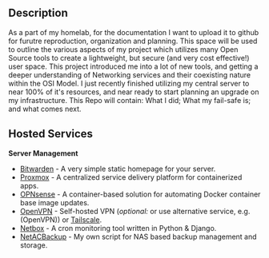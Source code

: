 ## Description

As a part of my homelab, for the documentation I want to upload it to github for furutre reproduction, organization and planning. This space will be used to outline the various aspects of my project which utilizes many Open Source tools to create a lightweight, but secure (and very cost effective!) user space. This project introduced me into a lot of new tools, and getting a deeper understanding of Networking services and their coexisting nature within the OSI Model. I just recently finished utilizing my central server to near 100% of it's resources, and near ready to start planning an upgrade on my infrastructure. This Repo will contain: What I did; What my fail-safe is; and what comes next.

## Hosted Services

**Server Management**

* [Bitwarden]() - A very simple static homepage for your server.
* [Proxmox]() - A centralized service delivery platform for containerized apps.
* [OPNsense]() - A container-based solution for automating Docker container base image updates.
* [OpenVPN]() - Self-hosted VPN (*optional:* or use alternative service, e.g. (OpenVPN)) or [Tailscale](https://tailscale.com/).
* [Netbox]() - A cron monitoring tool written in Python & Django.
* [NetACBackup]() - My own script for NAS based backup management and storage.
